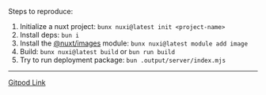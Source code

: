 Steps to reproduce:

1. Initialize a nuxt project: `bunx nuxi@latest init <project-name>`
2. Install deps: `bun i`
3. Install the [@nuxt/images]() module: `bunx nuxi@latest module add image`
4. Build: `bunx nuxi@latest build` or `bun run build`
5. Try to run deployment package: `bun .output/server/index.mjs`

---

[Gitpod Link](https://gitpod.io/#https://github.com/jfelsinger/nuxt-image-bun-reproduction)
